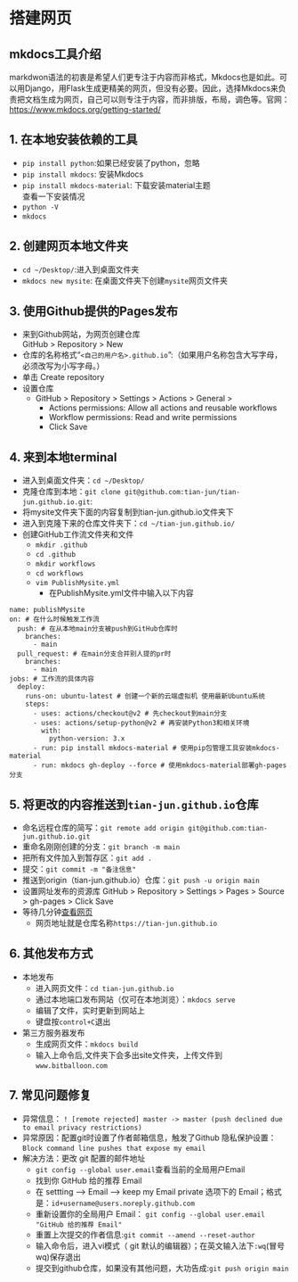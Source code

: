 # 搭建网页
## mkdocs工具介绍
markdwon语法的初衷是希望人们更专注于内容而非格式，Mkdocs也是如此。可以用Django，用Flask生成更精美的网页，但没有必要。因此，选择Mkdocs来负责把文档生成为网页，自己可以则专注于内容，而非排版，布局，调色等。官网：<https://www.mkdocs.org/getting-started/>
## 1. 在本地安装依赖的工具
- `pip install python`:如果已经安装了python，忽略
- `pip install mkdocs`: 安装Mkdocs
- `pip install mkdocs-material`: 下载安装material主题  
查看一下安装情况
- `python -V`
- `mkdocs`
## 2. 创建网页本地文件夹
- `cd ~/Desktop/`:进入到桌面文件夹
- `mkdocs new mysite`: 在桌面文件夹下创建`mysite`网页文件夹
## 3. 使用Github提供的Pages发布
- 来到Github网站，为网页创建仓库  
GitHub > Repository > New 
-  仓库的名称格式“`<自己的用户名>.github.io`”:（如果用户名称包含大写字母，必须改写为小写字母。）
- 单击 Create repository
- 设置仓库
    - GitHub > Repository > Settings > Actions > General >
        - Actions permissions: Allow all actions and reusable workflows
        - Workflow permissions: Read and write permissions
        - Click Save
## 4. 来到本地terminal
- 进入到桌面文件夹：`cd ~/Desktop/`
- 克隆仓库到本地：`git clone git@github.com:tian-jun/tian-jun.github.io.git`: 
- 将mysite文件夹下面的内容复制到tian-jun.github.io文件夹下
- 进入到克隆下来的仓库文件夹下：`cd ~/tian-jun.github.io/`
- 创建GitHub工作流文件夹和文件
  - `mkdir .github`
  - `cd .github`
  - `mkdir workflows`
  - `cd workflows`
  - `vim PublishMysite.yml`
    - 在PublishMysite.yml文件中输入以下内容
```
name: publishMysite
on: # 在什么时候触发工作流
  push: # 在从本地main分支被push到GitHub仓库时
    branches:
      - main
  pull_request: # 在main分支合并别人提的pr时
    branches:
      - main
jobs: # 工作流的具体内容
  deploy:
    runs-on: ubuntu-latest # 创建一个新的云端虚拟机 使用最新Ubuntu系统
    steps:
      - uses: actions/checkout@v2 # 先checkout到main分支
      - uses: actions/setup-python@v2 # 再安装Python3和相关环境
        with:
          python-version: 3.x
      - run: pip install mkdocs-material # 使用pip包管理工具安装mkdocs-material
      - run: mkdocs gh-deploy --force # 使用mkdocs-material部署gh-pages分支
```
## 5. 将更改的内容推送到`tian-jun.github.io`仓库
- 命名远程仓库的简写：`git remote add origin git@github.com:tian-jun.github.io.git`
- 重命名刚刚创建的分支：`git branch -m main`
- 把所有文件加入到暂存区：`git add .`
- 提交：`git commit -m "备注信息"`
- 推送到origin（tian-jun.github.io）仓库：`git push -u origin main`
- 设置网址发布的资源库 
GitHub > Repository > Settings > Pages > Source > gh-pages > Click Save
- 等待几分钟[查看网页](https://tian-jun.github.io/)
    - 网页地址就是仓库名称`https://tian-jun.github.io`
## 6. 其他发布方式
- 本地发布
  - 进入网页文件：`cd tian-jun.github.io`
  - 通过本地端口发布网站（仅可在本地浏览）：`mkdocs serve`
  - 编辑了文件，实时更新到网站上
  - 键盘按`control+C`退出
- 第三方服务器发布
  - 生成网页文件：`mkdocs build`
  - 输入上命令后,文件夹下会多出site文件夹，上传文件到`www.bitballoon.com`
## 7. 常见问题修复
- 异常信息：
`! [remote rejected] master -> master (push declined due to email privacy restrictions)`
- 异常原因：配置git时设置了作者邮箱信息，触发了Github 隐私保护设置：`Block command line pushes that expose my email`
- 解决方法：更改 git 配置的邮件地址
  - `git config --global user.email`查看当前的全局用户Email
  -  找到你 GitHub 给的推荐 Email
  - 在 settting --> Email --> keep my Email private 选项下的 Email；格式是：`id+username@users.noreply.github.com`
  - 重新设置你的全局用户 Email： `git config --global user.email "GitHub 给的推荐 Email"`
  - 重置上次提交的作者信息:`git commit --amend --reset-author`
  - 输入命令后，进入vi模式（ git 默认的编辑器）；在英文输入法下`:wq`(冒号wq)保存退出
  - 提交到github仓库，如果没有其他问题，大功告成:`git push origin main`



